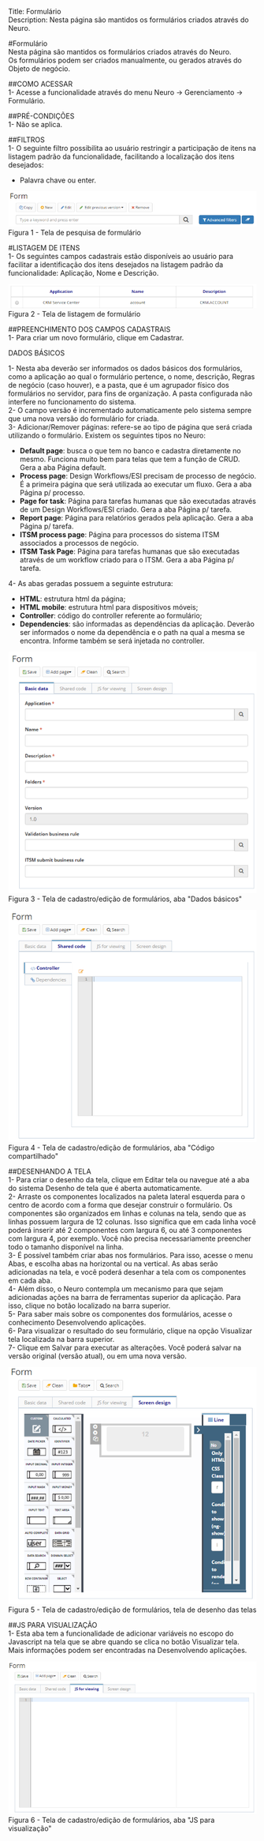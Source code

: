 Title: Formulário  
Description: Nesta página são mantidos os formulários criados através do Neuro.  

#Formulário  
Nesta página são mantidos os formulários criados através do Neuro.   
Os formulários podem ser criados manualmente, ou gerados através do Objeto de negócio.    

##COMO ACESSAR  
1- Acesse a funcionalidade através do menu Neuro → Gerenciamento → Formulário.   

##PRÉ-CONDIÇÕES    
1- Não se aplica.    

##FILTROS    
1- O seguinte filtro possibilita ao usuário restringir a participação de itens na listagem padrão da funcionalidade, facilitando a localização dos itens desejados:    
- Palavra chave ou enter.    

![Screenshot](images/Form-Search.png)   
Figura 1 - Tela de pesquisa de formulário    

#LISTAGEM DE ITENS  
1- Os seguintes campos cadastrais estão disponíveis ao usuário para facilitar a identificação dos itens desejados na listagem padrão da funcionalidade: Aplicação, Nome e Descrição.     

![Screenshot](images/Form-Listing.png)  
Figura 2 - Tela de listagem de formulário  

##PREENCHIMENTO DOS CAMPOS CADASTRAIS  
1- Para criar um novo formulário, clique em Cadastrar.  

DADOS BÁSICOS

1- Nesta aba deverão ser informados os dados básicos dos formulários, como a aplicação ao qual o formulário pertence, o nome, descrição, Regras de negócio (caso houver), e a pasta, que é um agrupador físico dos formulários no servidor, para fins de organização. A pasta configurada não interfere no funcionamento do sistema.    
2- O campo versão é incrementado automaticamente pelo sistema sempre que uma nova versão do formulário for criada.    
3- Adicionar/Remover páginas: refere-se ao tipo de página que será criada utilizando o formulário. Existem os seguintes tipos no Neuro:    
- **Default page**: busca o que tem no banco e cadastra diretamente no mesmo. Funciona muito bem para telas que tem a função de CRUD. Gera a aba Página default.    
- **Process page**:  Design Workflows/ESI precisam de processo de negócio. É a primeira página que será utilizada ao executar um fluxo. Gera a aba Página p/ processo.    
- **Page for task**: Página para tarefas humanas que são executadas através de um Design Workflows/ESI criado. Gera a aba Página p/ tarefa.  
- **Report page**: Página para relatórios gerados pela aplicação. Gera a aba Página p/ tarefa.  
- **ITSM process page**: Página para processos do sistema ITSM associados a processos de negócio.  
- **ITSM Task Page**: Página para tarefas humanas que são executadas através de um workflow criado para o ITSM. Gera a aba Página p/ tarefa.  

4- As abas geradas possuem a seguinte estrutura:    
- **HTML**: estrutura html da página;    
- **HTML mobile**: estrutura html para dispositivos móveis;  
- **Controller**: código do controller referente ao formulário;  
- **Dependencies**: são informadas as dependências da aplicação. Deverão ser informados o nome da dependência e o path na qual a mesma se encontra. Informe também se será injetada no controller.      

![Screenshot](images/Form-business.png)    
Figura 3 - Tela de cadastro/edição de formulários, aba "Dados básicos"   

![Screenshot](images/Form-business2.png) 
Figura 4 - Tela de cadastro/edição de formulários, aba "Código compartilhado"    

##DESENHANDO A TELA    
1- Para criar o desenho da tela, clique em Editar tela ou navegue até a aba do sistema Desenho de tela que é aberta automaticamente.    
2- Arraste os componentes localizados na paleta lateral esquerda para o centro de acordo com a forma que desejar construir o formulário. Os componentes são organizados em linhas e colunas na tela, sendo que as linhas possuem largura de 12 colunas. Isso significa que em cada linha você poderá inserir até 2 componentes com largura 6, ou até 3 componentes com largura 4, por exemplo. Você não precisa necessariamente preencher todo o tamanho disponível na linha.    
3- É possível também criar abas nos formulários. Para isso, acesse o menu Abas, e escolha abas na horizontal ou na vertical. As abas serão adicionadas na tela, e você poderá desenhar a tela com os componentes em cada aba.    
4- Além disso, o Neuro contempla um mecanismo para que sejam adicionadas ações na barra de ferramentas superior da aplicação. Para isso, clique no botão localizado na barra superior.  
5- Para saber mais sobre os componentes dos formulários, acesse o conhecimento Desenvolvendo aplicações.    
6- Para visualizar o resultado do seu formulário, clique na opção Visualizar tela localizada na barra superior.    
7- Clique em Salvar para executar as alterações. Você poderá salvar na versão original (versão atual), ou em uma nova versão.   

![Screenshot](images/Form-screen-design.png)   
Figura 5 - Tela de cadastro/edição de formulários, tela de desenho das telas    

##JS PARA VISUALIZAÇÃO    
1- Esta aba tem a funcionalidade de adicionar variáveis no escopo do Javascript na tela que se abre quando se clica no botão Visualizar tela. Mais informações podem ser encontradas na Desenvolvendo aplicações.    

![Screenshot](images/Form-JS.png)  
Figura 6 - Tela de cadastro/edição de formulários, aba "JS para visualização"    



